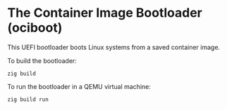 # The Container Image Bootloader (ociboot)

This UEFI bootloader boots Linux systems from a saved container image.

To build the bootloader:

```zig
zig build
```

To run the bootloader in a QEMU virtual machine:

```zig
zig build run
```

